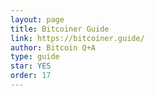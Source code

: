 ```yaml
---
layout: page
title: Bitcoiner Guide
link: https://bitcoiner.guide/
author: Bitcoin Q+A
type: guide
star: YES
order: 17
---
```

